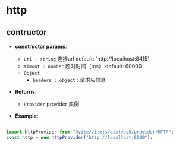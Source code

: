 # http

## contructor

- **constructor params**: 
  * `url : string` 连接url  default: 'http://localhost:8415'
  * `timout : number` 超时时间（ms） default: 60000
  * `Object` 
	- `headers : object` : 请求头信息

- **Returns**: 
	- `Provider` provider 实例

- **Example**:

```javascript

import httpProvider from "@vite/vitejs/dist/es5/provider/HTTP";
const http = new httpProvider("http://localhost:8080");

```
